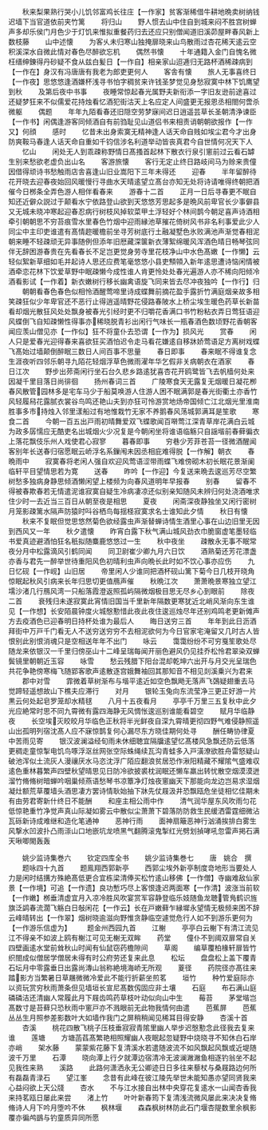 <!-- { "loadSidebar": true } -->
　　秋来梨果熟行哭小儿饥邻富鸡长往庄【一作家】贫客渐稀借牛耕地晩卖树纳钱迟墙下当官道依前夹竹篱
　　将归山
　　野人惯去山中住自到城来闷不胜宫树蝉声多却乐侯门月色少于灯饥来惟拟重餐药归去还应只别僧闻道旧溪茆屋畔春风新上数枝藤
　　山中述懐
　　为客乆未归寒山独掩扉晓来山鸟散雨过杏花稀天逺云空积溪深水自微此情对春色尽醉欲忘机
　　偶然书懐
　　十年通籍入金门自愧名微枉缙绅錬得丹砂疑不食从兹白髪日【一作自】相亲家山迢逓归无路杯酒稀疎病到【一作在】身汉有冯唐唐有我老为郎吏更何人
　　客舎有懐
　　旅人无事喜终日【一作夜】思悠悠逢酒嫌杯浅寻书怕字稠贫来许钱圣梦觉见身愁寂寞中林下饥鹰望到秋
　　及第后夜中书事
　　夜睡常惊起春光属野夫新衔添一字旧友逊前途喜过还疑梦狂来不似儒爱花持烛看忆酒犯街沽天上名应定人间盛更无报恩丞相閤何啻杀微躯
　　偶题
　　年年九陌看春还旧隠空劳梦寐间迟日逍遥芸草长圣朝清浄谏臣【一作书】闲偶逢游客同倾酒自有前驺耻见山道侣书来相责诮朝朝欲报作【一作又】何顔
　　感时
　　忆昔未出身索寞无精神逢人话天命自贱如埃尘君今才出身防爽鞍马春逢人话天命自重如千钧信涉名利道举动皆丧真君今自世情何况天下人
　　忆山
　　闲处无人到乖疎称野情日髙搔首起林下散衣行泉引窻前过云看石罅生别来愁欲老虚负出山名
　　客游旅懐
　　客行无定止终日路岐间马为赊来贵僮因借得顽诗书愁触雨店舎喜逢山旧业嵩阳下三年未得还
　　迎春
　　半年留醉待花开晓去迎春夜始回风暖慢行寻曲水天晴逺望立髙台亦知无处将诗请唯得终朝把酒催今日桞条全弄色游人相伴看春来
　　游春十二首
　　正月一日后寻春更不眠自知还近僻众説过于颠看水宁依路登山欲到天悠悠芳思起多是晩风前卑官长少事僻县又无城未晓冲寒起迎春忍病行树枝风掉软菜甲土浮轻好个林间鹊今朝足喜声诗酒相牵引朝朝思不穷苔痕雪水里春色竹烟中迎雨縁池草摧花倚树风书非名利事爱此少人同尘中主印吏谁遣有髙情趂暖檐前坐寻芳树底行土融凝墅色氷败满池声渐觉春相泥朝来睡不轻疎顽无异事随例但添年旧厯藏深箧新衣薄絮绵暖风浑酒色晴日畅琴弦同伴无辞困游春贵在先看春长不足岂更觉身劳寺里花枝净山中水色髙嫩【一作懒】云轻似絮新草细如毛并起诗人思还应费笔毫悠悠小县吏顦顇入新年逺思遭诗恼闲情被酒牵恋花林下饮爱草野中眠疎懒今成性谁人肯更怜处处春光遍游人亦不稀向阳倾冷酒看影试【一作着】新衣嫩树行移长幽禽语旋飞同来皆去尽冲夜独吟【一作行】归
　　朝朝看春色春色似相怜酒醒莺啼里诗成蝶舞前摘花盈手露折竹满庭烟亲故多相笑疎狂似少年卑官还不恶行止得逍遥晴野花侵路春陂水上桥尘埃生暖色药草长新苗看却烟光散狂风处处飘身被春光引经时更不归嚼花香满口书竹粉粘衣弄日莺狂语迎风蝶倒飞自知疎懒性得事亦稀晓脱青衫出闲行气味长一瓶春酒色数顷野花香朝客闻应羡山僧见亦【一作似】狂不将童仆去恐谓【一作为】损风光
　　赏春
　　闲人只是爱春光迎得春来喜欲狂买酒怕迟令走马看花嫌逺自移牀娇莺语足方离树戏蝶飞髙始过墙颠倒醉眠三数日人间百事不思量
　　春日即事
　　春来眠不得谁复念生涯夜听四邻乐朝寻九陌花轻烟浮草色微雨濯年华乞假非关病朝衣在酒家
　　春日江次
　　野步出茒斋闲行坐石台久悲乡路逺犹喜杏花开鸥鹭皆飞去帆樯何处来因凝千里目落日尚徘徊
　　扬州春词三首
　　广陵寒食天无露复无烟暖日凝花栁春风散管园林多是宅车马少于船莫唤游人住游人困不眠满郭是春光街衢土亦香竹风轻履舄花露腻衣裳谷鸟鸣还艳山夫到亦狂可怜游赏地炀帝国倾亡江北烟光里淮南胜事多市持烛入邻里漾船过有地惟栽竹无家不养鹅春风荡城郭满耳是笙歌
　　寒食二首
　　今朝一百五出戸雨初晴舞爱双飞蝶歌闻百啭莺江深青草岸花满白云城为政多孱懦应无酷吏名出城烟火少况复是今朝闲坐将谁语临觞只自謡堦前春藓徧衣上落花飘伎乐州人戏使君心寂寥
　　暮春即事
　　穷巷少芳菲苍苔一径微酒醒闻客别年长送春归宿愿眠云峤浮名系鏁闱未因丞相庇难得脱【一作解】朝衣
　　春晩雨中
　　寂寞春将老闲人强自欢迎风莺语涩带雨蝶飞难傍砌木初长眠花景渐阑临轩平目望情思若为寛
　　送春
　　昨吟【一作迎】今复送来晩去逡巡芳尽空繁树愁多独病身静思倾酒懒闲望上楼频为向春风道明年早报春
　　别春
　　留春不得被春欺春若无情遣泥谁寂寞自疑生冷病凄凉还似别亲知随风未辨归何处浇酒唯求住少时一去近当三百日从朝至夜是相思
　　夏夜
　　闲斋深夜静独坐又闲行密树月笼影疎篱水隔声防猿时呌谷栖鸟每揺柽寂寞求名士谁知此夕情
　　秋日有懐
　　秋来不复眠但觉思悠然菊色欲经露虫声渐替蝉诗情生酒里心事在山边旧里无因到西风又一年
　　秋夕遣懐
　　昨宵白露下秋气满山城风劲衣巾脆窗虚笔墨轻临书爱真迹避酒怕狂名秖拟随麋鹿悠悠过一生
　　秋中夜坐
　　疎散永无事不眠常夜分月中松露滴风引鹤同闻
　　同卫尉崔少卿九月六日饮
　　酒熟菊还芳花漂盏亦香与君先一醉举世待重阳风色初晴利虫声向晩长此时如不饮心事亦应伤
　　九日忆砚【一作岘】山旧居
　　帝里闲人少谁同把酒杯砚山篱下菊今日几枝开晓角惊眠起秋风引病来长年归思切更值鴈声催
　　秋晩江次
　　萧萧晩景寒独立望江壖沙渚几行鴈风湾一只船落霞澄返照孤屿隔微烟极目思无尽乡心到眼前
　　除夜二首
　　衰残归未遂寂寞此宵情旧国当千里新年隔数更寒犹近北峭风渐向东生谁见【一作想】长安陌晨钟度火城慇懃惜此夜此夜住逡巡烛尽年还别鸡鸣老更新傩声方去疫酒色已迎春明日持杯处谁为最后人
　　晦日送穷三首
　　年年到此日沥酒拜街中万戸千门看无人不送穷送穷穷不去相泥欲何为今日官家宅淹留又几时古人皆恨别此别恨消魂只是空相送年年不出门
　　咏云
　　霭霭纷纷不可穷戛笙歌处尽随龙来依银汉一千里归傍巫山十二峰呈瑞每闻开丽色避风仍见挂乔松怜君翠染双蝉鬓镜里朝朝近玉容
　　咏雪
　　愁云残腊下阳台混却乾坤六出开与月交光呈瑞色共花争艳傍寒梅飞随郢客歌声逺散逐宫娥舞袖回其那知音不相见剡溪乗兴为君来
　　郡中对雪
　　霏微着草树渐布与堦平逺近如空色飘飏无落声飞鵶疑翅重去马觉蹄轻遥想故山下樵夫应滞行
　　对月
　　银轮玉兔向东流莹净三更正好游一片黒云何处起皂罗笼却水精毬
　　八月十五夜看月
　　亭亭千万里三五复秋中此夕光应絶常时思不同九霄微有露四海静无风惆怅逡巡别谁能看碧空
　　赋月华临静夜
　　长空埃灭皎皎月华临色正秋将半光鲜夜自深九霄晴更彻四野气难侵静照遥山出孤明列宿沈髙人应不寐惊鹊复何心漏尽东方晓佳期何处寻
　　酬任畴协律夏中苦雨见寄
　　银汉波澜溢经旬雨未休细聴宜隔牖逺望忆髙楼风急飘还防云低落更稠走童惊掣电饥鸟啄浮沤丝网张空际蛛绳续瓦沟青蛙多入戸潢潦欲胜舟雷怒疑山破池浑似土流灰人漫禳厌水马恣沈浮广陌应翻浪贫居恐作湫阳精藏不耀隂气盛难収逺色重林暮繁声四壁秋望晴思见日防冷欲披裘枕润眠还懒车羸出转忧散空烟漠漠迸溜竹脩脩树暗蝉吟咽巢倾燕语愁琴书凉簟净灯烛夜窻幽天下那能向龙边岂易求湿烟凝灶额荒草覆墙头酒思凄方罢诗情耿始抽下牀先仗屐汲井恐飘瓯危坐徒相忆佳期未有由劳君寄新什终日不能酬
　　和座主相公雨中作
　　清气润华屋东风吹雨匀花低惊艳重竹净觉声真山际凝如雾云中散似尘萧萧下碧落防防救生民缓洒雷霆细微沾瓦砾新诗成难继和造化笔通神
　　恶神行雨
　　面神扇簸恶神行汹涌挨排白雾生风撃水凹波扑凸雨漴山口地嵌坑龙喷黑气翻腾滚鬼掣红光劈划揁哮吼忽雷声掲石满天啾唧閙轰轰






　　姚少监诗集巻六
　　钦定四库全书
　　姚少监诗集巻七
　　唐　姚合　撰
　　题咏四十九首
　　题鳯翔西郭新亭
　　西郭尘埃外新亭制度竒地形当要处人力是闲时结搆方殊絶髙低更合宜栋梁清俸买松竹逺山移佛【一作僧】寺幽难敌仙家景【一作境】可追【一作遗】良功慙巧尽上客恨逢迟两面寒【一作清】波涨当前软【一作嫩】桞垂清虚宜月入凉冷胜风吹宴赏军容静登临乐妓随鱼龙聴管鳬鹤识旌旗泛鹢春流濶飞觞白日敧闲花【一作云】长在戸嫩藓乍縁墀永望情无极频来困不辞云峰晴转出【一作翠】烟树晓逾滋向野惟贪静临空遽觉危行人如不到游乐更何为【一作游乐信虚为】
　　题金州西园九首
　　江榭
　　亭亭白云榭下有清江流见江不得亲不如波上鸥有榭江可见无榭无双眸
　　药堂
　　僮仆不到阈双扉常自关四壁画逺水堂前耸秋山时闻有仙鼠窃药檐隙间
　　草阁
　　编草覆柏椽轩扉皆竹织閤成似僧居学僧居未得有时公府劳还复来此息
　　松坛
　　盘盘松上盖下覆青石坛月中零露垂日出露尚漙山翁称絶境海峤无所观
　　葼径
　　药院径亦髙往来踏影方当繁暑日草屩微微冷爱此不能行折薪坐煎茗
　　垣竹
　　种竹爱庭际亦以资玩赏穷秋雨萧条但见墙垣长宣尼髙数仭固应非土壤
　　石庭
　　布石满山庭磷磷洁还清幽人常履此月下屐齿鸣药草枝叶动似向山中生
　　莓苔
　　茅堂堦岂髙数寸是苔藓只恐秋雨中窻戸亦不溅眼前无此物我情何由遣
　　芭蕉屏
　　芭蕉丛丛生月照参差影数叶大如墙作我门之屏稍稍闻见稀耳目得安静
　　杏溪十首
　　杏溪
　　桃花四散飞桃子压枝垂寂寂青隂里幽人举步迟慇懃念此径我去复来谁
　　莲塘
　　方塘菡萏髙繁艳相照耀幽人夜眠起忽疑野中烧晓寻不知休白石岸亦峭
　　架水藤
　　蒙蒙紫花藤下复清溪水若遣随波流不如风飘起风飘或近堤随波千万里
　　石潭
　　晓向潭上行夕就潭边宿清冷无波澜潎潎鱼相逐钓翁坐不起见我徃来熟
　　溪路
　　此路何潇洒永无公卿迹日日多往来藜杖与桑屐路边何所有磊磊青渌石
　　望江峯
　　念昔有此峰在彼江陵先举世未能知愚亦望同贤我来心益闷欲上天公牋
　　杏水
　　不与江水接自出林中央穿花复逺水一山闻杏香我来持茗瓯日屡此来尝
　　渚上竹
　　叶叶新春筠下复清浅流微风屡此来决决复脩脩诗人月下吟月堕吟不休
　　枫林堰
　　森森枫树林防此石门堰杏隄数里余枫影覆亦徧鸬鷀与钓童质异同所愿
